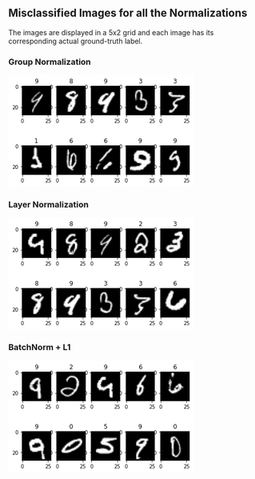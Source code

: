 ## Misclassified Images for all the Normalizations
The images are displayed in a 5x2 grid and each image has its corresponding actual ground-truth label.

### Group Normalization

![GN](https://github.com/gremlin97/EVA-8/blob/main/S5_Norm/Images/b1.png)

### Layer Normalization

![Loss](https://github.com/gremlin97/EVA-8/blob/main/S5_Norm/Images/b2.png)

### BatchNorm + L1

![BNL1](https://github.com/gremlin97/EVA-8/blob/main/S5_Norm/Images/b3.png)

